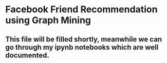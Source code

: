 # Facebook Friend Recommendation using Graph Mining
## This file will be filled shortly, meanwhile we can go through my ipynb notebooks which are well documented.
